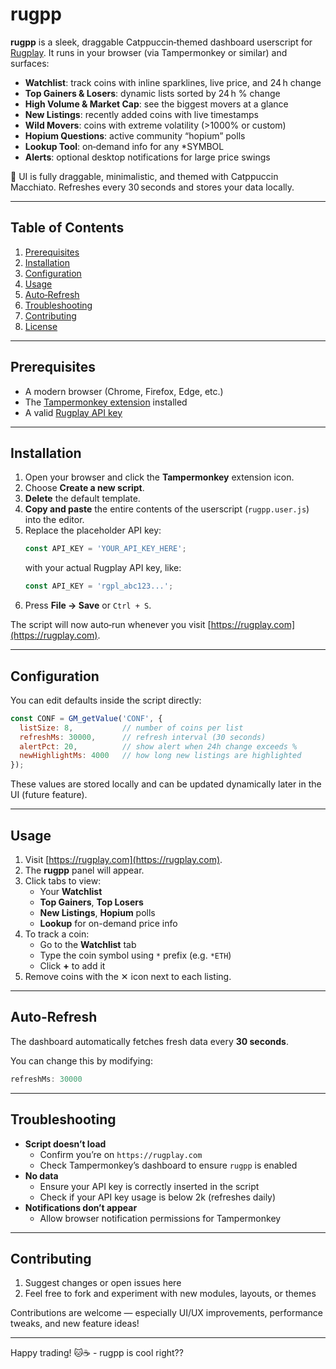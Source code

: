 # rugpp

**rugpp** is a sleek, draggable Catppuccin‑themed dashboard userscript for [Rugplay](https://rugplay.com). It runs in your browser (via Tampermonkey or similar) and surfaces:

- **Watchlist**: track coins with inline sparklines, live price, and 24 h change
- **Top Gainers & Losers**: dynamic lists sorted by 24 h % change
- **High Volume & Market Cap**: see the biggest movers at a glance
- **New Listings**: recently added coins with live timestamps
- **Wild Movers**: coins with extreme volatility (>1000% or custom)
- **Hopium Questions**: active community “hopium” polls
- **Lookup Tool**: on‑demand info for any *SYMBOL
- **Alerts**: optional desktop notifications for large price swings

🚀 UI is fully draggable, minimalistic, and themed with Catppuccin Macchiato. Refreshes every 30 seconds and stores your data locally.

---

## Table of Contents

1. [Prerequisites](#prerequisites)  
2. [Installation](#installation)  
3. [Configuration](#configuration)  
4. [Usage](#usage)  
5. [Auto‑Refresh](#auto-refresh)  
6. [Troubleshooting](#troubleshooting)  
7. [Contributing](#contributing)  
8. [License](#license)  

---

## Prerequisites

- A modern browser (Chrome, Firefox, Edge, etc.)  
- The [Tampermonkey extension](https://www.tampermonkey.net/) installed  
- A valid [Rugplay API key](https://rugplay.com/api)

---

## Installation

1. Open your browser and click the **Tampermonkey** extension icon.  
2. Choose **Create a new script**.  
3. **Delete** the default template.  
4. **Copy and paste** the entire contents of the userscript (`rugpp.user.js`) into the editor.  
5. Replace the placeholder API key:
   ```js
   const API_KEY = 'YOUR_API_KEY_HERE';
   ```
   with your actual Rugplay API key, like:
   ```js
   const API_KEY = 'rgpl_abc123...';
   ```
6. Press **File → Save** or `Ctrl + S`.

The script will now auto‑run whenever you visit [https://rugplay.com](https://rugplay.com).

---

## Configuration

You can edit defaults inside the script directly:

```js
const CONF = GM_getValue('CONF', {
  listSize: 8,           // number of coins per list
  refreshMs: 30000,      // refresh interval (30 seconds)
  alertPct: 20,          // show alert when 24h change exceeds %
  newHighlightMs: 4000   // how long new listings are highlighted
});
```

These values are stored locally and can be updated dynamically later in the UI (future feature).

---

## Usage

1. Visit [https://rugplay.com](https://rugplay.com).  
2. The **rugpp** panel will appear.  
3. Click tabs to view:
   - Your **Watchlist**
   - **Top Gainers**, **Top Losers**
   - **New Listings**, **Hopium** polls
   - **Lookup** for on-demand price info
4. To track a coin:  
   - Go to the **Watchlist** tab  
   - Type the coin symbol using `*` prefix (e.g. `*ETH`)  
   - Click **+** to add it  
5. Remove coins with the ✕ icon next to each listing.

---

## Auto‑Refresh

The dashboard automatically fetches fresh data every **30 seconds**.

You can change this by modifying:

```js
refreshMs: 30000
```

---

## Troubleshooting

- **Script doesn’t load**  
  - Confirm you’re on `https://rugplay.com`  
  - Check Tampermonkey’s dashboard to ensure `rugpp` is enabled  
- **No data**  
  - Ensure your API key is correctly inserted in the script  
  - Check if your API key usage is below 2k (refreshes daily)  
- **Notifications don’t appear**  
  - Allow browser notification permissions for Tampermonkey

---

## Contributing

1. Suggest changes or open issues here 
2. Feel free to fork and experiment with new modules, layouts, or themes

Contributions are welcome — especially UI/UX improvements, performance tweaks, and new feature ideas!

---
Happy trading! 🐱☕ - rugpp is cool right??

